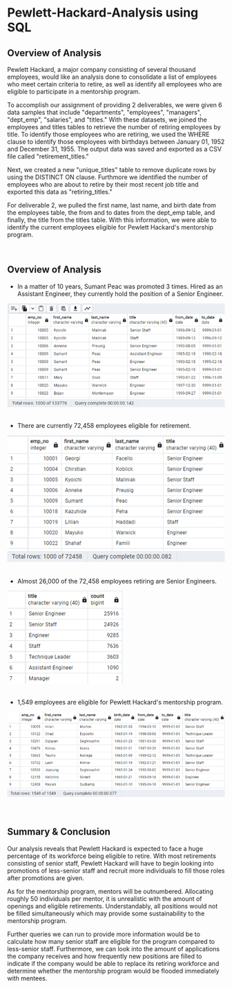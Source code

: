 # Pewlett-Hackard-Analysis using SQL

## Overview of Analysis

Pewlett Hackard, a major company consisting of several thousand employees, would like an analysis done to consolidate a list of employees who meet certain criteria to retire, as well as identify all employees who are eligible to participate in a mentorship program.

To accomplish our assignment of providing 2 deliverables, we were given 6 data samples that include "departments", "employees", "managers", "dept_emp", "salaries", and "titles." With these datasets, we joined the employees and titles tables to retrieve the number of retiring employees by title. To identify those employees who are retiring, we used the WHERE clause to identify those employees with birthdays between January 01, 1952 and December 31, 1955. The output data was saved and exported as a CSV file called "retirement_titles."

Next, we created a new "unique_titles" table to remove duplicate rows by using the DISTINCT ON clause. Furthmore we identified the number of employees who are about to retire by their most recent job title and exported this data as "retiring_titles."

For deliverable 2, we pulled the first name, last name, and birth date from the employees table, the from and to dates from the dept_emp table, and finally, the title from the titles table. With this information, we were able to identify the current employees eligible for Pewlett Hackard's mentorship program.

<br>


## Overview of Analysis


- In a matter of 10 years, Sumant Peac was promoted 3 times. Hired as an Assistant Engineer, they currently hold the position of a Senior Engineer.

![Pewlett-Hackard-Analysis - Retirement Titles](./Images/retirement_titles.png)
<br>
<br>
- There are currently 72,458 employees eligible for retirement.

![Pewlett-Hackard-Analysis - Unique Titles](./Images/unique_titles.png)
<br>
<br>
- Almost 26,000 of the 72,458 employees retiring are Senior Engineers.

![Pewlett-Hackard-Analysis - Retiring Titles](./Images/retiring_titles.png)
<br>
<br>
- 1,549 employees are eligible for Pewlett Hackard's mentorship program.

![Pewlett-Hackard-Analysis - Mentorship Eligibility](./Images/mentorship.png)

<br>

## Summary & Conclusion

Our analysis reveals that Pewlett Hackard is expected to face a huge percentage of its workforce being eligible to retire. With most retirements consisting of senior staff, Pewlett Hackard will have to begin looking into promotions of less-senior staff and recruit more individuals to fill those roles after promotions are given. 

As for the mentorship program, mentors will be outnumbered. Allocating roughly 50 individuals per mentor, it is unrealistic with the amount of openings and eligible retirements. Understandably, all positions would not be filled simultaneously which may provide some sustainability to the mentorship program.

Further queries we can run to provide more information would be to calculate how many senior staff are eligible for the program compared to less-senior staff. Furthermore, we can look into the amount of applications the company receives and how frequently new positions are filled to indicate if the company would be able to replace its retiring workforce and determine whether the mentorship program would be flooded immediately with mentees.